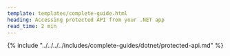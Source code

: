```yaml
---
template: templates/complete-guide.html
heading: Accessing protected API from your .NET app
read_time: 2 min
---
```

{% include "../../../../includes/complete-guides/dotnet/protected-api.md" %}